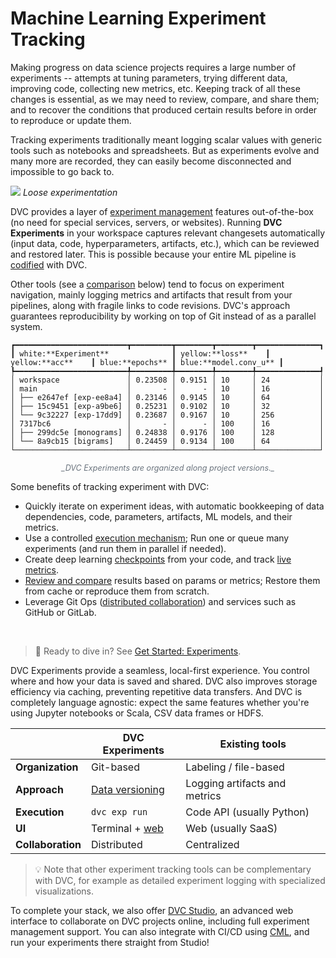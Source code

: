 # Machine Learning Experiment Tracking

Making progress on data science projects requires a large number of
<abbr>experiments</abbr> -- attempts at tuning parameters, trying different
data, improving code, collecting new metrics, etc. Keeping track of all these
changes is essential, as we may need to review, compare, and share them; and to
recover the conditions that produced certain results before in order to
reproduce or update them.

Tracking experiments traditionally meant logging scalar values with generic
tools such as notebooks and spreadsheets. But as experiments evolve and many
more are recorded, they can easily become disconnected and impossible to go back
to.

![](/img/natural-experimentation.png) _Loose experimentation_

DVC provides a layer of [experiment management] features out-of-the-box (no need
for special services, servers, or websites). Running **DVC Experiments** in your
workspace captures relevant changesets automatically (input data, code,
hyperparameters, artifacts, etc.), which can be reviewed and restored later.
This is possible because your entire ML pipeline is [codified] with DVC.

Other tools (see a
[comparison](#comparison-of-popular-experiment-tracking-tools) below) tend to
focus on experiment navigation, mainly logging metrics and artifacts that result
from your pipelines, along with fragile links to code revisions. DVC's approach
guarantees reproducibility by working on top of Git instead of as a parallel
system.

[experiment management]: /doc/user-guide/experiment-management
[codified]: /doc/user-guide/project-structure/pipelines-files
[versioning everything]: /doc/use-cases/versioning-data-and-model-files

```dvctable
┏━━━━━━━━━━━━━━━━━━━━━━━━━┳━━━━━━━━━┳━━━━━━━━┳━━━━━━━━┳━━━━━━━━━━━━━━┓
┃ white:**Experiment**              ┃ yellow:**loss**    ┃ yellow:**acc**    ┃ blue:**epochs** ┃ blue:**model.conv_u** ┃
┡━━━━━━━━━━━━━━━━━━━━━━━━━╇━━━━━━━━━╇━━━━━━━━╇━━━━━━━━╇━━━━━━━━━━━━━━┩
│ workspace               │ 0.23508 │ 0.9151 │ 10     │ 24           │
│ main                    │       - │      - │ 10     │ 16           │
│ ├── e2647ef [exp-ee8a4] │ 0.23146 │ 0.9145 │ 10     │ 64           │
│ ├── 15c9451 [exp-a9be6] │ 0.25231 │ 0.9102 │ 10     │ 32           │
│ └── 9c32227 [exp-17dd9] │ 0.23687 │ 0.9167 │ 10     │ 256          │
│ 7317bc6                 │       - │      - │ 100    │ 16           │
│ ├── 299dc5e [monograms] │ 0.24838 │ 0.9176 │ 100    │ 128          │
│ └── 8a9cb15 [bigrams]   │ 0.24459 │ 0.9134 │ 100    │ 64           │
└─────────────────────────┴─────────┴────────┴────────┴──────────────┘
```

<div style="position: relative; display: block; margin-left: auto; margin-right: auto; max-width: 700px;">
  <em style="color: #6a737d; font-size: 0.9em; display: block; text-align: center;">
    _DVC Experiments are organized along project versions._
  </em>
</div>

Some benefits of tracking experiment with DVC:

- Quickly iterate on experiment ideas, with automatic bookkeeping of data
  dependencies, code, <abbr>parameters</abbr>, artifacts, ML models, and their
  <abbr>metrics</abbr>.
- Use a controlled [execution mechanism]; Run one or queue many experiments (and
  run them in parallel if needed).
- Create deep learning [checkpoints] from your code, and track
  [live metrics](/doc/dvclive).
- [Review and compare] results based on params or metrics; Restore them from
  <abbr>cache</abbr> or reproduce them from scratch.
- Leverage Git Ops ([distributed collaboration]) and services such as GitHub or
  GitLab.

[execution mechanism]: /doc/user-guide/experiment-management/running-experiments
[checkpoints]: /doc/user-guide/experiment-management/checkpoints
[review and compare]:
  /doc/user-guide/experiment-management/comparing-experiments
[distributed collaboration]:
  /doc/user-guide/experiment-management/sharing-experiments

<br/>

> 📖 Ready to dive in? See [Get Started: Experiments](/doc/start/experiments).

DVC Experiments provide a seamless, local-first experience. You control where
and how your data is saved and shared. DVC also improves storage efficiency via
<abbr>caching</abbr>, preventing repetitive data transfers. And DVC is
completely language agnostic: expect the same features whether you're using
Jupyter notebooks or Scala, CSV data frames or HDFS.

|                   | DVC Experiments   | Existing tools                |
| ----------------- | ----------------- | ----------------------------- |
| **Organization**  | Git-based         | Labeling / file-based         |
| **Approach**      | [Data versioning] | Logging artifacts and metrics |
| **Execution**     | `dvc exp run`     | Code API (usually Python)     |
| **UI**            | Terminal + [web]  | Web (usually SaaS)            |
| **Collaboration** | Distributed       | Centralized                   |

[data versioning]: /doc/use-cases/versioning-data-and-model-files
[web]: /doc/studio

> 💡 Note that other experiment tracking tools can be complementary with DVC,
> for example as detailed experiment logging with specialized visualizations.

To complete your stack, we also offer [DVC Studio], an advanced web interface to
collaborate on DVC projects online, including full experiment management
support. You can also integrate with CI/CD using [CML], and run your experiments
there straight from Studio!

[dvc studio]: /doc/studio
[cml]: https://cml.dev/
